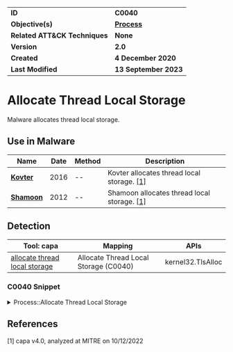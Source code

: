 <table>
<tr>
<td><b>ID</b></td>
<td><b>C0040</b></td>
</tr>
<tr>
<td><b>Objective(s)</b></td>
<td><b><a href="../process">Process</a></b></td>
</tr>
<tr>
<td><b>Related ATT&CK Techniques</b></td>
<td><b>None</b></td>
</tr>
<tr>
<td><b>Version</b></td>
<td><b>2.0</b></td>
</tr>
<tr>
<td><b>Created</b></td>
<td><b>4 December 2020</b></td>
</tr>
<tr>
<td><b>Last Modified</b></td>
<td><b>13 September 2023</b></td>
</tr>
</table>


# Allocate Thread Local Storage

Malware allocates thread local storage. 

## Use in Malware

|Name|Date|Method|Description|
|---|---|---|---|
|[**Kovter**](../../xample-malware/kovter.md)|2016|--|Kovter allocates thread local storage. [[1]](#1)|
|[**Shamoon**](../../xample-malware/shamoon.md)|2012|--|Shamoon allocates thread local storage. [[1]](#1)|

## Detection

|Tool: capa|Mapping|APIs|
|---|---|---|
|[allocate thread local storage](https://github.com/mandiant/capa-rules/blob/master/host-interaction/process/allocate-thread-local-storage.yml)|Allocate Thread Local Storage (C0040)|kernel32.TlsAlloc|

### C0040 Snippet
<details>
<summary> Process::Allocate Thread Local Storage </summary>
SHA256: 0b8e662e7e595ef56396a298c367b74721d66591d856e8a8241fcdd60d08373c
Location: 0x4142CB
<pre>
call    dword ptr [->KERNEL32.DLL::TlsAlloc]    ; call Windows API function to allocate thread local storage
</pre>
</details>

## References

<a name="1">[1]</a> capa v4.0, analyzed at MITRE on 10/12/2022

